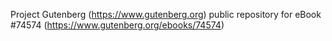 Project Gutenberg (https://www.gutenberg.org) public repository for
eBook #74574 (https://www.gutenberg.org/ebooks/74574)
